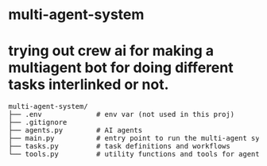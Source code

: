 # multi-agent-system
# trying out crew ai for making a multiagent bot for doing different tasks interlinked or not.

<pre>
multi-agent-system/
├── .env             # env var (not used in this proj)
├── .gitignore       
├── agents.py        # AI agents
├── main.py          # entry point to run the multi-agent system
├── tasks.py         # task definitions and workflows
└── tools.py         # utility functions and tools for agents
</pre>
